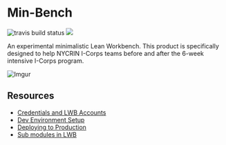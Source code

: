 # Min-Bench

![travis build status](https://travis-ci.com/wigginslab/min-bench.svg?token=sJyWwcVqmgjZ6SuF12eq&branch=master)
<a href="https://zenhub.com"><img src="https://raw.githubusercontent.com/ZenHubIO/support/master/zenhub-badge.png"></a>

An experimental minimalistic Lean Workbench. This product is specifically designed to help
NYCRIN I-Corps teams before and after the 6-week intensive I-Corps program.

![Imgur](http://i.imgur.com/t8BCHeC.png)

## Resources
- [Credentials and LWB Accounts](https://github.com/wigginslab/min-bench/wiki/Credentials-and-LWB-Accounts)
- [Dev Environment Setup](https://github.com/wigginslab/min-bench/wiki/Dev-Environment-Setup)
- [Deploying to Production](https://github.com/wigginslab/min-bench/wiki/Deploying-to-Production)
- [Sub modules in LWB](https://github.com/wigginslab/min-bench/wiki/Sub-modules-in-LWB)
